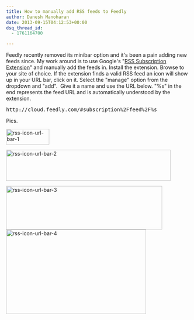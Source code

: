 ```yaml
---
title: How to manually add RSS feeds to Feedly
author: Danesh Manoharan
date: 2013-09-15T04:12:53+00:00
dsq_thread_id:
  - 1761164700

---
```

Feedly recently removed its minibar option and it's been a pain adding new feeds since. My work around is to use Google's "[RSS Subscription Extension][1]" and manually add the feeds in. Install the extension. Browse to your site of choice. If the extension finds a valid RSS feed an icon will show up in your URL bar, click on it. Select the "manage" option from the dropdown and "add".  Give it a name and use the URL below. "%s" in the end represents the feed URL and is automatically understood by the extension.

<pre>http://cloud.feedly.com/#subscription%2Ffeed%2F%s </pre>

Pics.

[<img loading="lazy" class="alignnone size-full wp-image-3303" alt="rss-icon-url-bar-1" src="/wp-content/uploads/2013/09/rss-icon-url-bar-1.png" width="118" height="43" />][2] 

[<img loading="lazy" class="alignnone size-medium wp-image-3304" alt="rss-icon-url-bar-2" src="/wp-content/uploads/2013/09/rss-icon-url-bar-2-450x85.png" width="450" height="85" srcset="/wp-content/uploads/2013/09/rss-icon-url-bar-2-450x85.png 450w, /wp-content/uploads/2013/09/rss-icon-url-bar-2.png 623w" sizes="(max-width: 450px) 100vw, 450px" />][3] 

[<img loading="lazy" class="alignnone size-medium wp-image-3305" alt="rss-icon-url-bar-3" src="/wp-content/uploads/2013/09/rss-icon-url-bar-3.png" width="427" height="119" />][4]  
[<img loading="lazy" class="alignnone size-medium wp-image-3306" alt="rss-icon-url-bar-4" src="/wp-content/uploads/2013/09/rss-icon-url-bar-4.png" width="383" height="231" />  
][5]

 [1]: https://chrome.google.com/webstore/detail/rss-subscription-extensio/nlbjncdgjeocebhnmkbbbdekmmmcbfjd?utm_source=chrome-ntp-icon
 [2]: /wp-content/uploads/2013/09/rss-icon-url-bar-1.png
 [3]: /wp-content/uploads/2013/09/rss-icon-url-bar-2.png
 [4]: /wp-content/uploads/2013/09/rss-icon-url-bar-3.png
 [5]: /wp-content/uploads/2013/09/rss-icon-url-bar-4.png